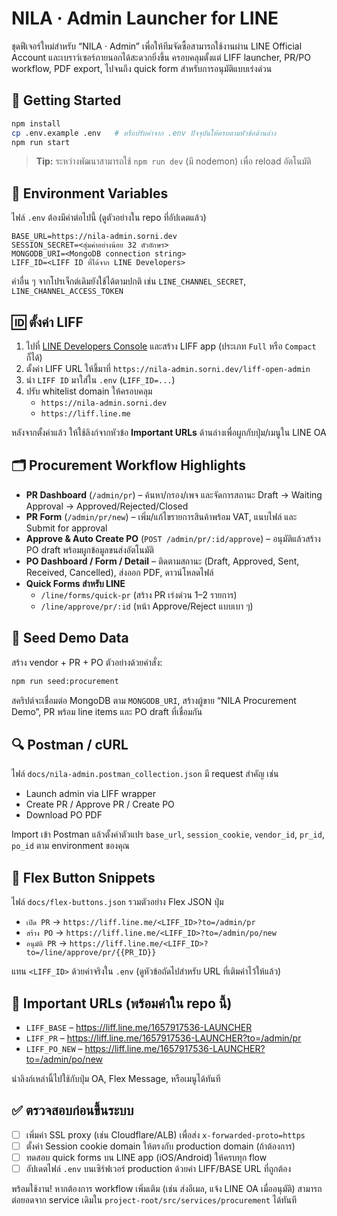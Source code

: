 # NILA · Admin Launcher for LINE

ชุดฟีเจอร์ใหม่สำหรับ “NILA · Admin” เพื่อให้ทีมจัดซื้อสามารถใช้งานผ่าน LINE Official Account และเบราว์เซอร์ภายนอกได้สะดวกยิ่งขึ้น ครอบคลุมตั้งแต่ LIFF launcher, PR/PO workflow, PDF export, ไปจนถึง quick form สำหรับการอนุมัติแบบเร่งด่วน

## 🚀 Getting Started

```bash
npm install
cp .env.example .env   # หรือปรับค่าจาก .env ปัจจุบันให้ครบตามหัวข้อด้านล่าง
npm run start
```

> **Tip:** ระหว่างพัฒนาสามารถใช้ `npm run dev` (มี nodemon) เพื่อ reload อัตโนมัติ

## 🔐 Environment Variables

ไฟล์ `.env` ต้องมีค่าต่อไปนี้ (ดูตัวอย่างใน repo ที่อัปเดตแล้ว)

```env
BASE_URL=https://nila-admin.sorni.dev
SESSION_SECRET=<สุ่มค่าอย่างน้อย 32 ตัวอักษร>
MONGODB_URI=<MongoDB connection string>
LIFF_ID=<LIFF ID ที่ได้จาก LINE Developers>
```

ค่าอื่น ๆ จากโปรเจ็กต์เดิมยังใช้ได้ตามปกติ เช่น `LINE_CHANNEL_SECRET`, `LINE_CHANNEL_ACCESS_TOKEN`

## 🆔 ตั้งค่า LIFF

1. ไปที่ [LINE Developers Console](https://developers.line.biz/console/) และสร้าง LIFF app (ประเภท `Full` หรือ `Compact` ก็ได้)
2. ตั้งค่า LIFF URL ให้ชี้มาที่ `https://nila-admin.sorni.dev/liff-open-admin`
3. นำ `LIFF ID` มาใส่ใน `.env` (`LIFF_ID=...`)
4. ปรับ whitelist domain ให้ครอบคลุม
   - `https://nila-admin.sorni.dev`
   - `https://liff.line.me`

หลังจากตั้งค่าแล้ว ให้ใช้ลิงก์จากหัวข้อ **Important URLs** ด้านล่างเพื่อผูกกับปุ่ม/เมนูใน LINE OA

## 🗂️ Procurement Workflow Highlights

- **PR Dashboard** (`/admin/pr`) – ค้นหา/กรอง/เพจ และจัดการสถานะ Draft → Waiting Approval → Approved/Rejected/Closed
- **PR Form** (`/admin/pr/new`) – เพิ่ม/แก้ไขรายการสินค้าพร้อม VAT, แนบไฟล์ และ Submit for approval
- **Approve & Auto Create PO** (`POST /admin/pr/:id/approve`) – อนุมัติแล้วสร้าง PO draft พร้อมผูกข้อมูลขนส่งอัตโนมัติ
- **PO Dashboard / Form / Detail** – ติดตามสถานะ (Draft, Approved, Sent, Received, Cancelled), ส่งออก PDF, ดาวน์โหลดไฟล์
- **Quick Forms สำหรับ LINE**  
  - `/line/forms/quick-pr` (สร้าง PR เร่งด่วน 1–2 รายการ)  
  - `/line/approve/pr/:id` (หน้า Approve/Reject แบบเบา ๆ)

## 📄 Seed Demo Data

สร้าง vendor + PR + PO ตัวอย่างด้วยคำสั่ง:

```bash
npm run seed:procurement
```

สคริปต์จะเชื่อมต่อ MongoDB ตาม `MONGODB_URI`, สร้างผู้ขาย “NILA Procurement Demo”, PR พร้อม line items และ PO draft ที่เชื่อมกัน

## 🔍 Postman / cURL

ไฟล์ `docs/nila-admin.postman_collection.json` มี request สำคัญ เช่น

- Launch admin via LIFF wrapper
- Create PR / Approve PR / Create PO
- Download PO PDF

Import เข้า Postman แล้วตั้งค่าตัวแปร `base_url`, `session_cookie`, `vendor_id`, `pr_id`, `po_id` ตาม environment ของคุณ

## 🧩 Flex Button Snippets

ไฟล์ `docs/flex-buttons.json` รวมตัวอย่าง Flex JSON ปุ่ม

- `เปิด PR` → `https://liff.line.me/<LIFF_ID>?to=/admin/pr`
- `สร้าง PO` → `https://liff.line.me/<LIFF_ID>?to=/admin/po/new`
- `อนุมัติ PR` → `https://liff.line.me/<LIFF_ID>?to=/line/approve/pr/{{PR_ID}}`

แทน `<LIFF_ID>` ด้วยค่าจริงใน `.env` (ดูหัวข้อถัดไปสำหรับ URL ที่เติมค่าไว้ให้แล้ว)

## 🔗 Important URLs (พร้อมค่าใน repo นี้)

- `LIFF_BASE` – https://liff.line.me/1657917536-LAUNCHER  
- `LIFF_PR` – https://liff.line.me/1657917536-LAUNCHER?to=/admin/pr  
- `LIFF_PO_NEW` – https://liff.line.me/1657917536-LAUNCHER?to=/admin/po/new

นำลิงก์เหล่านี้ไปใช้กับปุ่ม OA, Flex Message, หรือเมนูได้ทันที

## ✅ ตรวจสอบก่อนขึ้นระบบ

- [ ] เพิ่มค่า SSL proxy (เช่น Cloudflare/ALB) เพื่อส่ง `x-forwarded-proto=https`
- [ ] ตั้งค่า Session cookie domain ให้ตรงกับ production domain (ถ้าต้องการ)
- [ ] ทดสอบ quick forms บน LINE app (iOS/Android) ให้ครบทุก flow
- [ ] อัปเดตไฟล์ `.env` บนเซิร์ฟเวอร์ production ด้วยค่า LIFF/BASE URL ที่ถูกต้อง

พร้อมใช้งาน! หากต้องการ workflow เพิ่มเติม (เช่น ส่งอีเมล, แจ้ง LINE OA เมื่ออนุมัติ) สามารถต่อยอดจาก service เดิมใน `project-root/src/services/procurement` ได้ทันที
